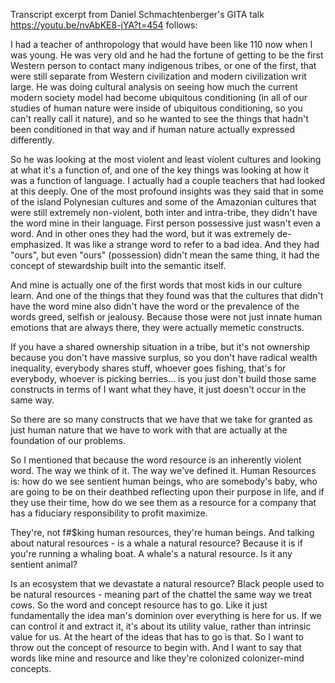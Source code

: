 Transcript excerpt from Daniel Schmachtenberger's GITA talk https://youtu.be/nvAbKE8-jYA?t=454 follows:

I had a teacher of anthropology that would have been like 110 now when I was young. He was very old and he had the fortune of getting to be the first Western person to contact many indigenous tribes, or one of the first, that were still separate from Western civilization and modern civilization writ large. He was doing cultural analysis on seeing how much the current modern society model had become ubiquitous conditioning (in all of our studies of human nature were inside of ubiquitous conditioning, so you can't really call it nature), and so he wanted to see the things that hadn't been conditioned in that way and if human nature actually expressed differently. 

So he was looking at the most violent and least violent cultures and looking at what it's a function of, and one of the key things was looking at how it was a function of language. I actually had a couple teachers that had looked at this deeply. One of the most profound insights was they said that in some of the island Polynesian cultures and some of the Amazonian cultures that were still extremely non-violent, both inter and intra-tribe, they didn't have the word mine in their language. First person possessive just wasn't even a word. And in other ones they had the word, but it was extremely de-emphasized. It was like a strange word to refer to a bad idea. And they had "ours", but even "ours" (possession) didn't mean the same thing, it had the concept of stewardship built into the semantic itself. 

And mine is actually one of the first words that most kids in our culture learn. And one of the things that they found was that the cultures that didn't have the word mine also didn't have the word or the prevalence of the words greed, selfish or jealousy. Because those were not just innate human emotions that are always there, they were actually memetic constructs. 

If you have a shared ownership situation in a tribe, but it's not ownership because you don't have massive surplus, so you don't have radical wealth inequality, everybody shares stuff, whoever goes fishing, that's for everybody, whoever is picking berries... is you just don't build those same constructs in terms of I want what they have, it just doesn't occur in the same way. 

So there are so many constructs that we have that we take for granted as just human nature that we have to work with that are actually at the foundation of our problems. 

So I mentioned that because the word resource is an inherently violent word. The way we think of it. The way we've defined it. Human Resources is: how do we see sentient human beings, who are somebody's baby, who are going to be on their deathbed reflecting upon their purpose in life, and if they use their time, how do we see them as a resource for a company that has a fiduciary responsibility to profit maximize. 

They're, not f#$king human resources, they're human beings. And talking about natural resources - is a whale a natural resource? Because it is if you're running a whaling boat. A whale's a natural resource. Is it any sentient animal?

Is an ecosystem that we devastate a natural resource? Black people used to be natural resources - meaning part of the chattel the same way we treat cows. So the word and concept resource has to go. Like it just fundamentally the idea man's dominion over everything is here for us. If we can control it and extract it, it's about its utility value, rather than intrinsic value for us. At the heart of the ideas that has to go is that. So I want to throw out the concept of resource to begin with. And I want to say that words like mine and resource and like they're colonized colonizer-mind concepts.

